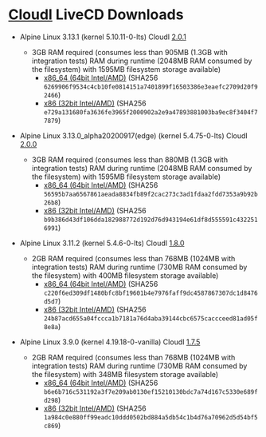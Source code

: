 [CloudI](https://cloudi.org) LiveCD Downloads
=============================================

* Alpine Linux 3.13.1 (kernel 5.10.11-0-lts) CloudI [2.0.1](https://osdn.net/dl/cloudi/cloudi-2.0.1.tar.gz)
  * 3GB RAM required (consumes less than 905MB (1.3GB with integration tests) RAM during runtime (2048MB RAM consumed by the filesystem) with 1595MB filesystem storage available)
    * [x86_64 (64bit Intel/AMD)](https://osdn.net/dl/cloudi/alpine-3.13.1-x86_64-cloudi-2.0.1.iso)
    (SHA256 `6269906f9534c4cb10fe0814151a7401899f16503386e3eaefc2709d20f92466`)
    * [x86 (32bit Intel/AMD)](https://osdn.net/dl/cloudi/alpine-3.13.1-x86-cloudi-2.0.1.iso)
    (SHA256 `e729a131680fa3636fe3965f2000902a2e9a47893881003ba9ec8f3404f77879`)

* Alpine Linux 3.13.0_alpha20200917(edge) (kernel 5.4.75-0-lts) CloudI [2.0.0](https://osdn.net/dl/cloudi/cloudi-2.0.0.tar.gz)
  * 3GB RAM required (consumes less than 880MB (1.3GB with integration tests) RAM during runtime (2048MB RAM consumed by the filesystem) with 1595MB filesystem storage available)
    * [x86_64 (64bit Intel/AMD)](https://osdn.net/dl/cloudi/alpine-3.13.0_alpha20200917-x86_64-cloudi-2.0.0.iso)
    (SHA256 `56595b7aa6567861aeada8834fb89f2cac273c3ad1fdaa2fdd7353a9b92b26b8`)
    * [x86 (32bit Intel/AMD)](https://osdn.net/dl/cloudi/alpine-3.13.0_alpha20200917-x86-cloudi-2.0.0.iso)
    (SHA256 `b9b386d43df106dda182988772d192d76d943194e61df8d555591c4322516991`)

* Alpine Linux 3.11.2 (kernel 5.4.6-0-lts) CloudI [1.8.0](https://osdn.net/dl/cloudi/cloudi-1.8.0.tar.gz)
  * 2GB RAM required (consumes less than 768MB (1024MB with integration tests) RAM during runtime (730MB RAM consumed by the filesystem) with 400MB filesystem storage available)
    * [x86_64 (64bit Intel/AMD)](https://osdn.net/dl/cloudi/alpine-3.11.2-x86_64-cloudi-1.8.0.iso)
    (SHA256 `c220f6ed309df1480bfc8bf19601b4e7976faff9dc4587867307dc1d8476d5d7`)
    * [x86 (32bit Intel/AMD)](https://osdn.net/dl/cloudi/alpine-3.11.2-x86-cloudi-1.8.0.iso)
    (SHA256 `24b87acd655a04fccca1b7181a76d4aba39144cbc6575caccceed81ad05f8e8a`)

* Alpine Linux 3.9.0 (kernel 4.19.18-0-vanilla) CloudI [1.7.5](https://osdn.net/dl/cloudi/cloudi-1.7.5.tar.gz)
  * 2GB RAM required (consumes less than 768MB (1024MB with integration tests) RAM during runtime (730MB RAM consumed by the filesystem) with 348MB filesystem storage available)
    * [x86_64 (64bit Intel/AMD)](https://osdn.net/dl/cloudi/alpine-3.9.0-x86_64-cloudi-1.7.5.iso)
    (SHA256 `b6e6b716c531192a3f7e209ab0130ef15210130bdc7a74d167c5330e689fd298`)
    * [x86 (32bit Intel/AMD)](https://osdn.net/dl/cloudi/alpine-3.9.0-x86-cloudi-1.7.5.iso)
    (SHA256 `1a984c0e880ff99eadc10ddd0502bd884a5db54c1b4d76a70962d5d54bf5c869`)

